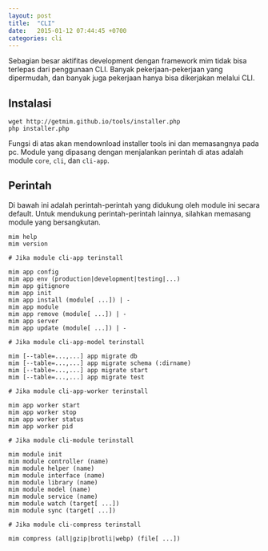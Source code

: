 ```yaml
---
layout: post
title:  "CLI"
date:   2015-01-12 07:44:45 +0700
categories: cli
---
```


Sebagian besar aktifitas development dengan framework mim tidak bisa terlepas dari
penggunaan CLI. Banyak pekerjaan-pekerjaan yang dipermudah, dan banyak juga pekerjaan
hanya bisa dikerjakan melalui CLI.

## Instalasi

```
wget http://getmim.github.io/tools/installer.php
php installer.php
```

Fungsi di atas akan mendownload installer tools ini dan memasangnya pada pc. Module
yang dipasang dengan menjalankan perintah di atas adalah module `core`, `cli`, dan
`cli-app`.

## Perintah

Di bawah ini adalah perintah-perintah yang didukung oleh module ini secara default.
Untuk mendukung perintah-perintah lainnya, silahkan memasang module yang bersangkutan.

```
mim help
mim version

# Jika module cli-app terinstall

mim app config
mim app env (production|development|testing|...)
mim app gitignore
mim app init
mim app install (module[ ...]) | -
mim app module
mim app remove (module[ ...]) | -
mim app server
mim app update (module[ ...]) | -

# Jika module cli-app-model terinstall

mim [--table=...,...] app migrate db
mim [--table=...,...] app migrate schema (:dirname)
mim [--table=...,...] app migrate start
mim [--table=...,...] app migrate test

# Jika module cli-app-worker terinstall

mim app worker start
mim app worker stop
mim app worker status
mim app worker pid

# Jika module cli-module terinstall

mim module init
mim module controller (name)
mim module helper (name)
mim module interface (name)
mim module library (name)
mim module model (name)
mim module service (name)
mim module watch (target[ ...])
mim module sync (target[ ...])

# Jika module cli-compress terinstall

mim compress (all|gzip|brotli|webp) (file[ ...])
```